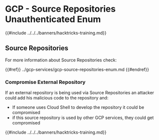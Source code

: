 # GCP - Source Repositories Unauthenticated Enum

{{#include ../../../banners/hacktricks-training.md}}

## Source Repositories

For more information about Source Repositories check:

{{#ref}}
../gcp-services/gcp-source-repositories-enum.md
{{#endref}}

### Compromise External Repository

If an external repository is being used via Source Repositories an attacker could add his malicious code to the repository and:

- If someone uses Cloud Shell to develop the repository it could be compromised
- if this source repository is used by other GCP services, they could get compromised

{{#include ../../../banners/hacktricks-training.md}}
